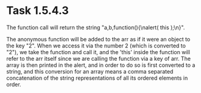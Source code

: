 # Task 1.5.4.3

The function call will return the string "a,b,function(){\nalert( this );\n}".

The anonymous function will be added to the arr as if it were an object to the 
key "2". When we access it via the number 2 (which is converted to "2"), we take
the function and call it, and the 'this' inside the function will refer to the
arr itself since we are calling the function via a key of arr. The array is then
printed in the alert, and in order to do so is first converted to a string, and
this conversion for an array means a comma separated concatenation of the string
representations of all its ordered elements in order.

